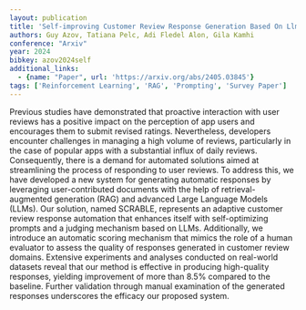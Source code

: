 ```yaml
---
layout: publication
title: 'Self-improving Customer Review Response Generation Based On Llms'
authors: Guy Azov, Tatiana Pelc, Adi Fledel Alon, Gila Kamhi
conference: "Arxiv"
year: 2024
bibkey: azov2024self
additional_links:
  - {name: "Paper", url: 'https://arxiv.org/abs/2405.03845'}
tags: ['Reinforcement Learning', 'RAG', 'Prompting', 'Survey Paper']
---
```

Previous studies have demonstrated that proactive interaction with user
reviews has a positive impact on the perception of app users and encourages
them to submit revised ratings. Nevertheless, developers encounter challenges
in managing a high volume of reviews, particularly in the case of popular apps
with a substantial influx of daily reviews. Consequently, there is a demand for
automated solutions aimed at streamlining the process of responding to user
reviews. To address this, we have developed a new system for generating
automatic responses by leveraging user-contributed documents with the help of
retrieval-augmented generation (RAG) and advanced Large Language Models (LLMs).
Our solution, named SCRABLE, represents an adaptive customer review response
automation that enhances itself with self-optimizing prompts and a judging
mechanism based on LLMs. Additionally, we introduce an automatic scoring
mechanism that mimics the role of a human evaluator to assess the quality of
responses generated in customer review domains. Extensive experiments and
analyses conducted on real-world datasets reveal that our method is effective
in producing high-quality responses, yielding improvement of more than 8.5%
compared to the baseline. Further validation through manual examination of the
generated responses underscores the efficacy our proposed system.
